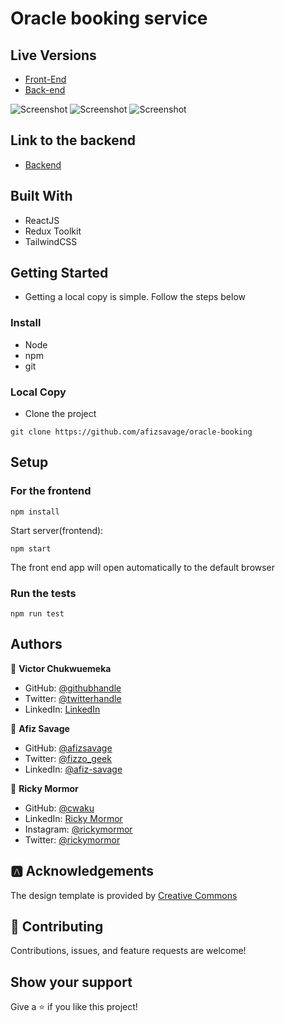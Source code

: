 # Oracle booking service

## Live Versions

- [Front-End](https://comforting-wisp-50f219.netlify.app/)
- [Back-end](https://gentle-springs-58920.herokuapp.com/)

![Screenshot](./src/images/Screenshot1.PNG)
![Screenshot](./src/images/Screenshot2.PNG)
![Screenshot](./src/images/Screenshot3.PNG)

## Link to the backend

- [Backend](https://github.com/vic778/Oracle-booking-API)

## Built With

- ReactJS
- Redux Toolkit
- TailwindCSS

## Getting Started

- Getting a local copy is simple. Follow the steps below

### Install

- Node
- npm
- git

### Local Copy

- Clone the project

```
git clone https://github.com/afizsavage/oracle-booking
```

## Setup

### For the frontend

```
npm install
```

Start server(frontend):

```
npm start
```

The front end app will open automatically to the default browser

### Run the tests

```
npm run test
```

## Authors

👤 **Victor Chukwuemeka**

- GitHub: [@githubhandle](https://github.com/chukwuemeka1234/)
- Twitter: [@twitterhandle](https://twitter.com/@avc_victor)
- LinkedIn: [LinkedIn](https://www.linkedin.com/in/vic-chukwuemeka/)

👤 **Afiz Savage**

- GitHub: [@afizsavage](https://github.com/afizsavage)
- Twitter: [@fizzo_geek](https://twitter.com/fizzo_geek)
- LinkedIn: [@afiz-savage](https://www.linkedin.com/in/afiz-savage-3b91a21ba/)

👤 **Ricky Mormor**

- GitHub: [@cwaku](https://github.com/cwaku)
- LinkedIn: [Ricky Mormor](www.linkedin.com/in/rickymormor)
- Instagram: [@rickymormor](https://instagram.com/rickymormor)
- Twitter: [@rickymormor](https://twitter.com/rickymormor)

## 🅰️ Acknowledgements

The design template is provided by
[Creative Commons](https://creativecommons.org/)

## 🤝 Contributing

Contributions, issues, and feature requests are welcome!

## Show your support

Give a ⭐️ if you like this project!
